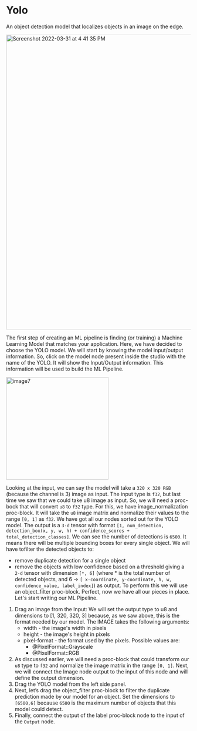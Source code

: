 # Yolo

An object detection model that localizes objects in an image on the edge.

<img width="803" alt="Screenshot 2022-03-31 at 4 41 35 PM" src="https://user-images.githubusercontent.com/50593567/161042372-a5f1a9eb-75c1-4f29-b8ba-f2e3ebb6abc3.png">

The first step of creating an ML pipeline is finding (or training) a Machine Learning Model that matches your application. Here, we have decided to choose the YOLO model. We will start by knowing the model input/output information. So, click on the model node present inside the studio with the name of the YOLO. It will show the Input/Output information. This information will be used to build the ML Pipeline.

<img width="279" alt="image7" src="https://user-images.githubusercontent.com/50593567/156831169-bf7851c9-8331-4601-abd7-6a2a77bf8402.png"/>

Looking at the input, we can say the model will take a `320 x 320 RGB` (because the channel is 3) image as input. The input type is `f32`, but last time we saw that we could take u8 image as input. So, we will need a proc-bock that will convert `u8` to `f32` type. For this, we have image_normalization proc-block. It will take the `u8` image matrix and normalize their values to the range `[0, 1]` as `f32`. We have got all our nodes sorted out for the YOLO model. The output is a `3-d` tensor with format `[1, num_detection, detection_box(x, y, w, h) + confidence_scores + total_detection_classes]`. We can see the number of detections is `6500`. It means there will be multiple bounding boxes for every single object. We will have to ​​filter the
detected objects to:

- remove duplicate detection for a single object
- remove the objects with low confidence based on a threshold
  ​​giving a `2-d` tensor with dimension `[*, 6]` (where \* is the total number of
  detected objects, and 6 -> `[ x-coordinate, y-coordinate, h, w, confidence_value, label_index]`) as output. To perform this we will use an object_filter proc-block. Perfect, now we have all our pieces in place. Let's start writing our ML Pipeline.

1. Drag an image from the Input:
   We will set the output type to u8 and dimensions to [1, 320, 320, 3] because, as we saw above, this is the format needed by our model.
   The IMAGE takes the following arguments:
   - width - the image's width in pixels
   - height - the image's height in pixels
   - pixel-format - the format used by the pixels. Possible values are:
     - @PixelFormat::Grayscale
     - @PixelFormat::RGB
2. As discussed earlier, we will need a proc-block that could transform our `u8`
   type to `f32` and normalize the image matrix in the range `[0, 1]`. Next, we will
   connect the Image node output to the input of this node and will define the output dimension.
3. Drag the YOLO model from the left side panel.
4. Next, let’s drag the object_filter proc-block to filter the duplicate prediction
   made by our model for an object. Set the dimensions to `[6500,6]` because `6500`
   is the maximum number of objects that this model could detect.
5. Finally, connect the output of the label proc-block node to the input of the
   `Output` node.
